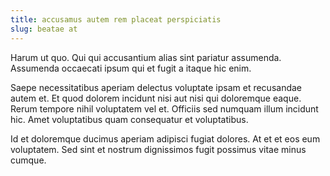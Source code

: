 ```yaml
---
title: accusamus autem rem placeat perspiciatis
slug: beatae at
---
```


Harum ut quo. Qui qui accusantium alias sint pariatur assumenda. Assumenda occaecati ipsum qui et fugit a itaque hic enim.

Saepe necessitatibus aperiam delectus voluptate ipsam et recusandae autem et. Et quod dolorem incidunt nisi aut nisi qui doloremque eaque. Rerum tempore nihil voluptatem vel et. Officiis sed numquam illum incidunt hic. Amet voluptatibus quam consequatur et voluptatibus.

Id et doloremque ducimus aperiam adipisci fugiat dolores. At et et eos eum voluptatem. Sed sint et nostrum dignissimos fugit possimus vitae minus cumque.
